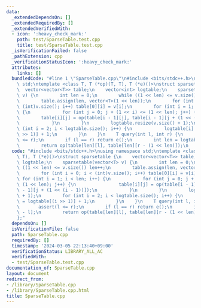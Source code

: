 ```yaml
---
data:
  _extendedDependsOn: []
  _extendedRequiredBy: []
  _extendedVerifiedWith:
  - icon: ':heavy_check_mark:'
    path: test/SparseTable.test.cpp
    title: test/SparseTable.test.cpp
  _isVerificationFailed: false
  _pathExtension: cpp
  _verificationStatusIcon: ':heavy_check_mark:'
  attributes:
    links: []
  bundledCode: "#line 1 \"SparseTable.cpp\"\n#include <bits/stdc++.h>\nusing namespace\
    \ std;\ntemplate <class T, T (*op)(T, T), T (*e)()>\nstruct sparsetable {\n  \
    \  vector<vector<T>> table;\n    vector<int> logtable;\n    sparsetable(vector<T>\
    \ v) {\n        int len = 0;\n        while ((1 << len) <= v.size()) len++;\n\
    \        table.assign(len, vector<T>(1 << len));\n        for (int i = 0; i <\
    \ (int)v.size(); i++) table[0][i] = v[i];\n        for (int i = 1; i < len; i++)\
    \ {\n            for (int j = 0; j + (1 << i) <= (1 << len); j++) {\n        \
    \        table[i][j] = op(table[i - 1][j], table[i - 1][j + (1 << (i - 1))]);\n\
    \            }\n        }\n        logtable.resize(v.size() + 1);\n        for\
    \ (int i = 2; i < logtable.size(); i++) {\n            logtable[i] = logtable[(i\
    \ >> 1)] + 1;\n        }\n    }\n    T query(int l, int r) {\n        assert(l\
    \ <= r);\n        if (l == r) return e();\n        int len = logtable[r - l];\n\
    \        return op(table[len][l], table[len][r - (1 << len)]);\n    }\n};\n"
  code: "#include <bits/stdc++.h>\nusing namespace std;\ntemplate <class T, T (*op)(T,\
    \ T), T (*e)()>\nstruct sparsetable {\n    vector<vector<T>> table;\n    vector<int>\
    \ logtable;\n    sparsetable(vector<T> v) {\n        int len = 0;\n        while\
    \ ((1 << len) <= v.size()) len++;\n        table.assign(len, vector<T>(1 << len));\n\
    \        for (int i = 0; i < (int)v.size(); i++) table[0][i] = v[i];\n       \
    \ for (int i = 1; i < len; i++) {\n            for (int j = 0; j + (1 << i) <=\
    \ (1 << len); j++) {\n                table[i][j] = op(table[i - 1][j], table[i\
    \ - 1][j + (1 << (i - 1))]);\n            }\n        }\n        logtable.resize(v.size()\
    \ + 1);\n        for (int i = 2; i < logtable.size(); i++) {\n            logtable[i]\
    \ = logtable[(i >> 1)] + 1;\n        }\n    }\n    T query(int l, int r) {\n \
    \       assert(l <= r);\n        if (l == r) return e();\n        int len = logtable[r\
    \ - l];\n        return op(table[len][l], table[len][r - (1 << len)]);\n    }\n\
    };"
  dependsOn: []
  isVerificationFile: false
  path: SparseTable.cpp
  requiredBy: []
  timestamp: '2024-03-05 22:13:40+09:00'
  verificationStatus: LIBRARY_ALL_AC
  verifiedWith:
  - test/SparseTable.test.cpp
documentation_of: SparseTable.cpp
layout: document
redirect_from:
- /library/SparseTable.cpp
- /library/SparseTable.cpp.html
title: SparseTable.cpp
---
```

